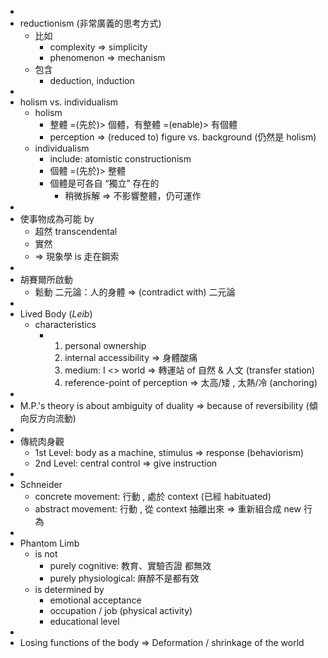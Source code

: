 -
- reductionism (非常廣義的思考方式)
	- 比如
		- complexity => simplicity
		- phenomenon => mechanism
	- 包含
		- deduction, induction
-
- holism vs. individualism
	- holism
		- 整體 =(先於)> 個體，有整體 =(enable)> 有個體
		- perception => (reduced to)  figure vs. background  (仍然是 holism)
	- individualism
		- include:  atomistic constructionism
		- 個體 =(先於)> 整體
		- 個體是可各自 “獨立” 存在的
			- 稍微拆解 => 不影響整體，仍可運作
-
- 使事物成為可能 by
	- 超然 transcendental
	- 實然
	- => 現象學 is 走在鋼索
-
- 胡賽爾所啟動
	- 鬆動 二元論：人的身體 => (contradict with) 二元論
-
- Lived Body (*Leib*)
	- characteristics
		- 1. personal ownership
		  2. internal accessibility  =>  身體酸痛
		  3. medium:  I <> world   =>  轉運站 of 自然 & 人文  (transfer station)
		  4. reference-point of perception  =>  太高/矮 ,  太熱/冷  (anchoring)
-
- M.P.'s theory is about ambiguity of duality => because of reversibility (傾向反方向流動)
-
- 傳統肉身觀
	- 1st Level:  body as a machine, stimulus => response (behaviorism)
	- 2nd Level:  central control => give instruction
-
- Schneider
	- concrete movement:  行動 ,  處於 context  (已經 habituated)
	- abstract movement:  行動 ,  從 context 抽離出來 => 重新組合成 new 行為
-
- Phantom Limb
	- is not
		- purely cognitive:  教育、實驗否證 都無效
		- purely physiological:  麻醉不是都有效
	- is determined by
		- emotional acceptance
		- occupation / job (physical activity)
		- educational level
-
- Losing functions of the body  => Deformation / shrinkage of the world